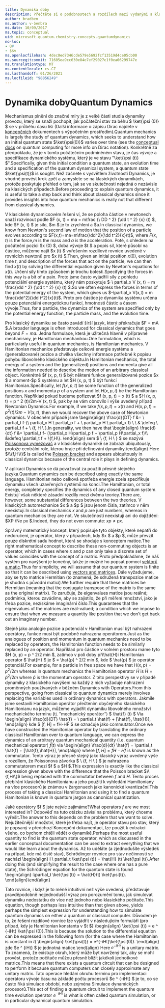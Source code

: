 ```yaml
---
title: Dynamika doby
description: Přečtěte si o podobnostech a rozdílech mezi vydanými a klasickými dynamikami.
author: bradben
ms.author: v-benbra
ms.date: 10/09/2017
ms.topic: conceptual
uid: microsoft.quantum.chemistry.concepts.quantumdynamics
no-loc:
- Q#
- $$v
ms.openlocfilehash: 4dec0ed7346cde579e5692fcf13519d4ce05cb00
ms.sourcegitcommit: 71605ea9cc630e84e7ef29027e1f0ea06299747e
ms.translationtype: MT
ms.contentlocale: cs-CZ
ms.lasthandoff: 01/26/2021
ms.locfileid: "98856249"
---
```

# <a name="quantum-dynamics"></a><span data-ttu-id="ceed2-103">Dynamika doby</span><span class="sxs-lookup"><span data-stu-id="ceed2-103">Quantum Dynamics</span></span>

<span data-ttu-id="ceed2-104">Mechanismus plnění do značné míry je z velké části studia dynamiky provozu, který se snaží pochopit, jak počáteční stav za běhu $ \ket{\psi (0)} $ se v průběhu času liší (Další informace o zápisu Dirac najdete v [koncepčních](xref:microsoft.quantum.concepts.dirac) dokumentech s výpočetním prostředím).</span><span class="sxs-lookup"><span data-stu-id="ceed2-104">Quantum mechanics is largely the study of quantum dynamics, which seeks to understand how an initial quantum state $\ket{\psi(0)}$ varies over time (see the [conceptual docs](xref:microsoft.quantum.concepts.dirac) on quantum computing for more info on Dirac notation).</span></span>
<span data-ttu-id="ceed2-105">Konkrétně za předpokladu, že je v tomto počátečním podmíněném stavu, je čas vývoje a specifikace dynamického systému, který je ve stavu "\ket{\psi (t)} $".</span><span class="sxs-lookup"><span data-stu-id="ceed2-105">Specifically, given this initial condition a quantum state, an evolution time and a specification of the quantum dynamical system, a quantum state $\ket{\psi(t)}$ is sought.</span></span>
<span data-ttu-id="ceed2-106">Než začnete s vysvětlem životnosti Dynamics, je vhodné provést krok zpět a zamyslete se na klasických dynamikách, protože poskytuje přehled o tom, jak se ve skutečnosti nejedná o nezávisle na klasických případech.</span><span class="sxs-lookup"><span data-stu-id="ceed2-106">Before proceeding to explain quantum dynamics, it is useful to take a step back and think about classical dynamics since it provides insights into how quantum mechanics is really not that different from classical dynamics.</span></span>

<span data-ttu-id="ceed2-107">V klasickém dynamicsovém řešení ví, že se poloha částice v newtonech snaží rozvinout podle $F (x, t) = ma = m\frac {\ DD ^ 2} {\dd t ^ 2} {x} (t) $, kde $F (x, t) $ je silo, $m $ je to zrychlení a $a.</span><span class="sxs-lookup"><span data-stu-id="ceed2-107">In classical dynamics, we know from Newton's second law of motion that the position of a particle evolves according to $F(x,t)=ma=m\frac{\dd^2}{\dd t^2}{x}(t)$, where $F(x,t)$ is the force,$m$ is the mass and $a$ is the acceleration.</span></span>
<span data-ttu-id="ceed2-108">Poté, s ohledem na počáteční pozici $x (0) $, doba vývoje $t $ a popis sil, které působí na částice, můžeme najít $x (t) $ vyřešením rozdílové rovnice uvedené v rovnicích newtonů pro $x (t) $.</span><span class="sxs-lookup"><span data-stu-id="ceed2-108">Then, given an initial position $x(0)$, evolution time $t$, and description of the forces that act on the particle, we can then find $x(t)$ by solving the differential equation given by Newton's equations for $x(t)$.</span></span>
<span data-ttu-id="ceed2-109">Určení síly tímto způsobem je trochu bolesti.</span><span class="sxs-lookup"><span data-stu-id="ceed2-109">Specifying the forces in this way is a bit of a pain.</span></span>
<span data-ttu-id="ceed2-110">Proto jsme často vyjádřili síly z pohledu potenciální energie systému, který nám poskytuje $-\ partial_x V (x, t) = m \frac{\dd ^ 2} {\dd t ^ 2} {x} (t) $.</span><span class="sxs-lookup"><span data-stu-id="ceed2-110">So we often express the forces in terms of the potential energy of the system, which gives us $-\partial_x V(x,t) = m \frac{\dd^2}{\dd t^2}{x}(t)$.</span></span>
<span data-ttu-id="ceed2-111">Proto pro částice je dynamika systému určena pouze potenciální energetickou funkcí, hmotností částic a časem vývoje.</span><span class="sxs-lookup"><span data-stu-id="ceed2-111">Thus, for a particle, the dynamics of the system are specified only by the potential energy function, the particle mass, and the evolution time.</span></span>

<span data-ttu-id="ceed2-112">Pro klasický dynamiku se často zavádí širší jazyk, který překračuje $F = mA $.</span><span class="sxs-lookup"><span data-stu-id="ceed2-112">A broader language is often introduced for classical dynamics that goes beyond $F=ma$.</span></span>
<span data-ttu-id="ceed2-113">Jedna formulace, která je užitečná hlavně v přípravné mechanismy, je Hamiltonian mechanikou.</span><span class="sxs-lookup"><span data-stu-id="ceed2-113">One formulation, which is particularly useful in quantum mechanics, is Hamiltonian mechanics.</span></span>
<span data-ttu-id="ceed2-114">V Hamiltonian mechanice představuje celková energie systému a (generalizované) pozice a chvilka všechny informace potřebné k popisu pohybu libovolného klasického objektu.</span><span class="sxs-lookup"><span data-stu-id="ceed2-114">In Hamiltonian mechanics, the total energy of a system and the (generalized) positions and momenta give all the information needed to describe the motion of an arbitrary classical object.</span></span>
<span data-ttu-id="ceed2-115">Konkrétně $f (x, p, t) $ být některé funkce generalizované pozice $x $ a moment-$p $ systému a let $H (x, p, t) $ být funkcí Hamiltonian.</span><span class="sxs-lookup"><span data-stu-id="ceed2-115">Specifically, let $f(x,p,t)$ be some function of the generalized positions $x$ and momenta $p$ of a system and let $H(x,p,t)$ be the Hamiltonian function.</span></span>
<span data-ttu-id="ceed2-116">Například pokud budeme pořizovat $f (x, p, t) = x (t) $ a $H (x, p, t) = p ^ 2 (t)/2m-V (x, t) $, pak by se vám obnovilo i výše uvedený případ Newtonian Dynamics.</span><span class="sxs-lookup"><span data-stu-id="ceed2-116">For example, if we take $f(x,p,t)= x(t)$ and $H(x,p,t)=p^2(t)/2m - V(x,t)$, then we would recover the above case of Newtonian dynamics.</span></span>
<span data-ttu-id="ceed2-117">V obecném případě jsme \begin{align} \frac{d}{DT} f &= \ partial_t f-(\ partial_x H \ partial_p f + \ partial_p H \ partial_x f) \\ \\ & \defeq \ partial_t f + \\ {f, H \\ }.</span><span class="sxs-lookup"><span data-stu-id="ceed2-117">In generality, we then have that \begin{align} \frac{d}{dt} f &= \partial_t f- (\partial_x H\partial_p f + \partial_p H\partial_x f)\\\\ &\defeq \partial_t f + \\{f,H\\}.</span></span>
<span data-ttu-id="ceed2-118">\end{align} sem $ \\ {f, H \\ } $ se nazývá [Poissonova vymezovač](https://en.wikipedia.org/wiki/Poisson_bracket) a v klasickém dynamikě se zobrazí ubiquitously, protože centrální role, kterou hraje při definování dynamiky.</span><span class="sxs-lookup"><span data-stu-id="ceed2-118">\end{align} Here $\\{f,H\\}$ is called the [Poisson bracket](https://en.wikipedia.org/wiki/Poisson_bracket) and appears ubiquitously in classical dynamics because of the central role it plays in defining dynamics.</span></span>

<span data-ttu-id="ceed2-119">V aplikaci Dynamics se dá považovat za použití přesně stejného jazyka.</span><span class="sxs-lookup"><span data-stu-id="ceed2-119">Quantum dynamics can be described using exactly the same language.</span></span>
<span data-ttu-id="ceed2-120">Hamiltonian nebo celková spotřeba energie zcela specifikuje dynamiku všech uzavřených systémů na konci.</span><span class="sxs-lookup"><span data-stu-id="ceed2-120">The Hamiltonian, or total energy, completely specifies the dynamics of any closed quantum system.</span></span>
<span data-ttu-id="ceed2-121">Existují však některé zásadní rozdíly mezi dvěma teoriey.</span><span class="sxs-lookup"><span data-stu-id="ceed2-121">There are, however, some substantial differences between the two theories.</span></span>
<span data-ttu-id="ceed2-122">V klasických automechanice $x $ a $p $ jsou jenom čísla, zatímco v něm neexistují.</span><span class="sxs-lookup"><span data-stu-id="ceed2-122">In classical mechanics $x$ and $p$ are just numbers, whereas in quantum mechanics they are not.</span></span>
<span data-ttu-id="ceed2-123">Ve skutečnosti neexistují ani do dojíždění: $XP \Ne px $.</span><span class="sxs-lookup"><span data-stu-id="ceed2-123">Indeed, they do not even commute: $xp \ne px$.</span></span>

<span data-ttu-id="ceed2-124">Správný matematický koncept, který popisuje tyto objekty, které nepatří do nedoručení, je operátor, který v případech, kdy $x $ a $p $, může převzít pouze diskrétní sadu hodnot, která se shoduje s konceptem matice.</span><span class="sxs-lookup"><span data-stu-id="ceed2-124">The right mathematical concept to describe these non-commuting objects is an operator, which in cases where $x$ and $p$ can only take a discrete set of values coincides with the concept of a matrix.</span></span>
<span data-ttu-id="ceed2-125">Proto předpokládáme, že náš systém pro navýšení je konečný, takže je možné ho popsat pomocí [vektorů a matic](xref:microsoft.quantum.concepts.vectors).</span><span class="sxs-lookup"><span data-stu-id="ceed2-125">Thus for simplicity, we will assume that our quantum system is finite so that it can be described using [vectors and matrices](xref:microsoft.quantum.concepts.vectors).</span></span>
<span data-ttu-id="ceed2-126">Dále vyžadujeme, aby se tyto matrice Hermitian (to znamená, že sdružená transpozice matice je shodná s původní maticí).</span><span class="sxs-lookup"><span data-stu-id="ceed2-126">We further require that these matrices be Hermitian (meaning that the conjugate transpose of the matrix is the same as the original matrix).</span></span>
<span data-ttu-id="ceed2-127">To zaručuje, že eigenvalues matice jsou reálné; podmínka, kterou zavádíme, aby se zajistilo, že při měření množství, jako je třeba pozice, nezískáme imaginární číslo.</span><span class="sxs-lookup"><span data-stu-id="ceed2-127">This guarantees that the eigenvalues of the matrices are real-valued; a condition which we impose to ensure that when we measure a quantity like position that we don't get back out an imaginary number.</span></span>

<span data-ttu-id="ceed2-128">Stejně jako analogie pozice a potenciál v Hamiltonian musí být nahrazeni operátory, funkce musí být podobně nahrazena operátorem.</span><span class="sxs-lookup"><span data-stu-id="ceed2-128">Just as the analogues of position and momentum in quantum mechanics need to be replaced by operators, the Hamiltonian function needs to be similarly replaced by an operator.</span></span>
<span data-ttu-id="ceed2-129">Například pro částice v volném prostoru máme tyto $H (x, p) = p ^ 2/2 min $, zatímco v poli doby pří\hat{H}i Hamiltonian operator $ \hat{H} $ je $ = \hat{p} ^ 2/2 min $, kde $ \hat{p} $ je operátor potenciál.</span><span class="sxs-lookup"><span data-stu-id="ceed2-129">For example, for a particle in free space we have that $H(x,p) = p^2/2m$ whereas in quantum mechanics the Hamiltonian operator $\hat{H}$ is $\hat{H}= \hat{p}^2/2m$ where $\hat{p}$ is the momentum operator.</span></span>
<span data-ttu-id="ceed2-130">Z této perspektivy se v případě dynamiky z klasického navýšení na každý z nich vyžaduje nahrazení proměnných používaných v běžném Dynamics with Operators.</span><span class="sxs-lookup"><span data-stu-id="ceed2-130">From this perspective, going from classical to quantum dynamics merely involves replacing the variables used in ordinary dynamics with operators.</span></span>
<span data-ttu-id="ceed2-131">Jakmile jsme sestavili Hamiltonian operátor přečtením obyčejného klasického Hamiltonianu na jazyk, můžeme vyjádřit dynamiku libovolného množství mechanického termínu (tj. "mechanický operátor") $ \hat{f} (t) $ Via \begin{align} \frac{d}{DT} \hat{f} = \ partial_t \hat{f} + [\hat{f}, \hat{H}], \end{align} kde $ [f, H] = fH-HF $ se označuje jako commutator.</span><span class="sxs-lookup"><span data-stu-id="ceed2-131">Once we have constructed the Hamiltonian operator by translating the ordinary classical Hamiltonian over to quantum language, we can express the dynamics of an arbitrary quantum mechanical quantity (i.e. quantum mechanical operator) $\hat{f}(t)$ via \begin{align} \frac{d}{dt} \hat{f} = \partial_t \hat{f} + [\hat{f},\hat{H}], \end{align} where $[f,H] = fH -Hf$ is known as the commutator.</span></span>
<span data-ttu-id="ceed2-132">Tento výraz je přesně stejný jako klasický výraz uvedený výše s rozdílem, že Poissonova závorka $ \\ {f, H \\ } $ je nahrazena commutatorem mezi $f $ a $H $.</span><span class="sxs-lookup"><span data-stu-id="ceed2-132">This expression is exactly like the classical expression given above with the difference that the Poisson bracket $\\{f,H\\}$ being replaced with the commutator between $f$ and $H$.</span></span>
<span data-ttu-id="ceed2-133">Tento proces přebírání klasického Hamiltonianu a jeho použití k vyhledání Hamiltoniany na více procesorů je známou v žargonuech jako kanonické kvantizační.</span><span class="sxs-lookup"><span data-stu-id="ceed2-133">This process of taking a classical Hamiltonian and using it to find a quantum Hamiltonian is known in quantum jargon as canonical quantization.</span></span>

<span data-ttu-id="ceed2-134">Jaké operátory $f $ jste nejvíc zajímáme?</span><span class="sxs-lookup"><span data-stu-id="ceed2-134">What operators $f$ are we most interested in?</span></span>  <span data-ttu-id="ceed2-135">Odpověď na tuto otázku závisí na problému, který chceme vyřešit.</span><span class="sxs-lookup"><span data-stu-id="ceed2-135">The answer to this depends on the problem that we want to solve.</span></span>
<span data-ttu-id="ceed2-136">Nejužitečnější množství, které je třeba najít, je operátor stavu pro stav, který je popsaný v předchozí Koncepční dokumentaci, lze použít k extrakci všeho, co bychom chtěli vědět o dynamikě.</span><span class="sxs-lookup"><span data-stu-id="ceed2-136">Perhaps the most useful quantity to find is the quantum state operator, which as discussed in the earlier conceptual documentation can be used to extract everything that we would like learn about the dynamics.</span></span>
<span data-ttu-id="ceed2-137">Až to uděláte (a zjednodušíte výsledek na případ, kde má čistě stav), Schrödinger rovnice pro stav nečinnosti se nachází \begin{align} i \ partial_t \ket{\psi (t)} = \hat{H} (t) \ket{\psi (t)}.</span><span class="sxs-lookup"><span data-stu-id="ceed2-137">After doing this (and simplifying the result to the case where one has a pure state), the Schrödinger equation for the quantum state is found \begin{align} i\partial_t \ket{\psi(t)} = \hat{H}(t) \ket{\psi(t)}.</span></span>
<span data-ttu-id="ceed2-138">\end{align}</span><span class="sxs-lookup"><span data-stu-id="ceed2-138">\end{align}</span></span>

<span data-ttu-id="ceed2-139">Tato rovnice, i když je to méně intuitivní než výše uvedená, představuje pravděpodobně nejjednodušší výraz pro porozumění tomu, jak simulovat dynamiku nedostatku do více než jednoho nebo klasického počítače.</span><span class="sxs-lookup"><span data-stu-id="ceed2-139">This equation, though perhaps less intuitive than that given above, yields perhaps the simplest expression for understanding how to simulate quantum dynamics on either a quantum or classical computer.</span></span>
<span data-ttu-id="ceed2-140">Důvodem je to, že řešení rozdílové rovnice lze vyjádřit v následujícím formuláři (pro případ, kdy je Hamiltonian konstanta v $t $) \begin{align} \ket{\psi (t)} = e ^ {-iHt} \ket{\psi (0)}.</span><span class="sxs-lookup"><span data-stu-id="ceed2-140">This is because the solution to the differential equation can be expressed in the following form (for the case where the Hamiltonian is constant in $t$) \begin{align} \ket{\psi(t)} = e^{-iHt}\ket{\psi(0)}.</span></span>
<span data-ttu-id="ceed2-141">\end{align} zde $e ^ {iHt} $ je jednotná matice.</span><span class="sxs-lookup"><span data-stu-id="ceed2-141">\end{align} Here $e^{-iHt}$ is a unitary matrix.</span></span>
<span data-ttu-id="ceed2-142">To znamená, že existuje okruh, který může být navržený tak, aby se mohl provést, protože počítače můžou přesně blížit jakékoli jednotkové matrice.</span><span class="sxs-lookup"><span data-stu-id="ceed2-142">This means that there exists a quantum circuit that can be designed to perform it because quantum computers can closely approximate any unitary matrix.</span></span>
<span data-ttu-id="ceed2-143">Tato operace hledání okruhu termínu pro implementaci operátoru vývoje času na základě počtu procesorů $e ^ {-iHt} $ je to, co se často říká simulace období, nebo zejména Simulace dynamických procesorů.</span><span class="sxs-lookup"><span data-stu-id="ceed2-143">This act of finding a quantum circuit to implement the quantum time evolution operator $e^{-iHt}$ is what is often called quantum simulation, or in particular dynamical quantum simulation.</span></span>
